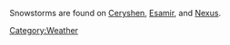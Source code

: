 Snowstorms are found on [Ceryshen](Ceryshen.md "wikilink"),
[Esamir](Esamir.md "wikilink"), and [Nexus](Nexus.md "wikilink").

[Category:Weather](Category:Weather.md "wikilink")
